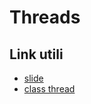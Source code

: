 # Threads

## Link utili
 - [slide](http://www-lia.deis.unibo.it/Courses/CalcEle2/Threads.pdf)
 - [class thread](https://docs.oracle.com/javase/7/docs/api/java/lang/Thread.html)

 